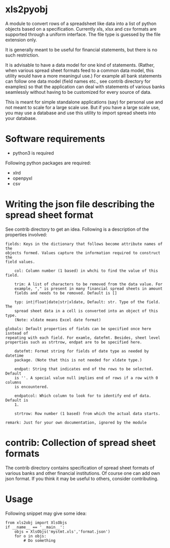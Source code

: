# xls2pyobj

A module to convert rows of a spreadsheet like data into a list of python
objects based on a specification. Currently xls, xlsx and csv formats are
supported through a uniform interface. The file type is guessed by the file
extension only.

It is generally meant to be  useful for financial statements, but there is no
such restriction.

It is advisable to have a data model for one kind of statements. (Rather, when
various spread sheet formats feed to a common data model, this utility would
have a more meaningul use.) For example all bank statements can follow one data
model (field names etc., see contrib directory for examples) so that the
application can deal with statements of various banks seamlessly without having
to be customized for every source of data.

This is meant for simple standalone applications (say) for personal use and not
meant to scale for a large scale use. But if you have a large scale use, you
may use a database and use this utility to import spread sheets into your
database.

# Software requirements

- python3 is required

Following python packages are required:

- xlrd
- openpyxl
- csv

# Writing the json file describing the spread sheet format

See contrib directory to get an idea. Following is a description of the
properties involved:

    fields: Keys in the dictionary that follows become attribute names of the
    objects formed. Values capture the information required to construct the
    field values.

        col: Column number (1 based) in whchi to find the value of this field.

        trim: A list of characters to be removed from the data value. For
        example, "," is present in many financial spread sheets in amount
        fields and needs to be removed. Default is []

        typ: int|float|date|str|xldate, Default: str. Type of the field. The
        spread sheet data in a cell is converted into an object of this type.
        (Note: xldate means Excel date format)

    globals: Default properties of fields can be specified once here isntead of
    repeating with each field. For examle, datefmt. Besides, sheet level
    properties such as strtrow, endpat are to be specified here.

        datefmt: Format string for fields of date type as needed by datetime
        package. (Note that this is not needed for xldate type.)

        endpat: String that indicates end of the rows to be selected. Default
        is ''. A special value null implies end of rows if a row with 0 columns
        is encountered.

        endpatcol: Which column to look for to identify end of data. Default is
        1.

        strtrow: Row number (1 based) from which the actual data starts.

    remark: Just for your own documentation, ignored by the module



# contrib: Collection of spread sheet formats

The contrib directory contains specification of spread sheet formats of various
banks and other financial institutions. Of course one can add own json format.
If you think it may be useful to others, consider contributing.

# Usage

Following snippet may give some idea:

    from xls2obj import XlsObjs
    if __name__ == '__main__':
        objs = XlsObjs('mystmt.xls','format.json')
        for o in objs:
            # Do something
